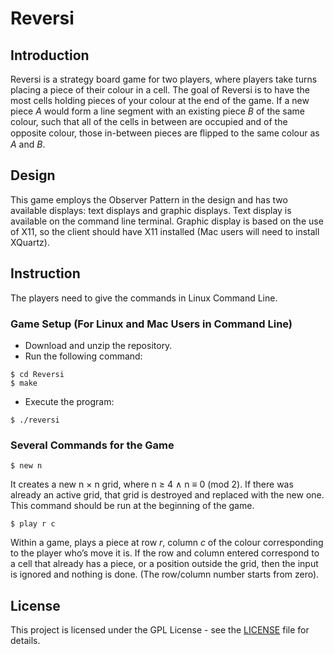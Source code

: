 # Reversi

## Introduction
Reversi is a strategy board game for two players, where players take turns placing a piece of their colour in a cell. The goal of Reversi is to have the most cells holding pieces of your colour at the end of the game. If a new piece _A_ would form a line segment with an existing piece _B_ of the same colour, such that all of the cells in between are occupied and of the opposite colour, those in-between pieces are ﬂipped to the same colour as _A_ and _B_.

## Design
This game employs the Observer Pattern in the design and has two available displays: text displays and graphic displays. Text display is available on the command line terminal. Graphic display is based on the use of X11, so the client should have X11 installed (Mac users will need to install XQuartz).  

## Instruction
The players need to give the commands in Linux Command Line. 

### Game Setup (For Linux and Mac Users in Command Line)
* Download and unzip the repository.
* Run the following command:
```
$ cd Reversi
$ make
```
* Execute the program:
```
$ ./reversi
```

### Several Commands for the Game
```
$ new n 
```
It creates a new n × n grid, where n ≥ 4 ∧ n ≡ 0 (mod 2). If there was already an active grid, that grid is destroyed and replaced with the new one. This command should be run at the beginning of the game. 

```
$ play r c 
```
Within a game, plays a piece at row _r_, column _c_ of the colour corresponding to the player who’s move it is. If the row and column entered correspond to a cell that already has a piece, or a position outside the grid, then the input is ignored and nothing is done. (The row/column number starts from zero). 


## License

This project is licensed under the GPL License - see the [LICENSE](LICENSE) file for details.
